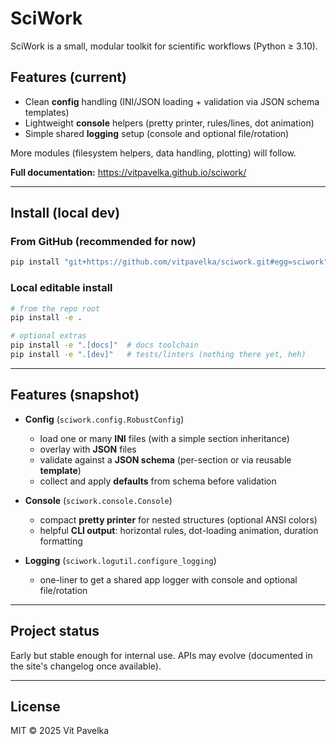 # SciWork

SciWork is a small, modular toolkit for scientific workflows (Python ≥ 3.10).

## Features (current)
- Clean **config** handling (INI/JSON loading + validation via JSON schema templates)
- Lightweight **console** helpers (pretty printer, rules/lines, dot animation)
- Simple shared **logging** setup (console and optional file/rotation)

More modules (filesystem helpers, data handling, plotting) will follow.

**Full documentation:** https://vitpavelka.github.io/sciwork/

---

## Install (local dev)

### From GitHub (recommended for now)

```bash
pip install "git+https://github.com/vitpavelka/sciwork.git#egg=sciwork"
```


### Local editable install

```bash
# from the repo root
pip install -e .

# optional extras
pip install -e ".[docs]"  # docs toolchain
pip install -e ".[dev]"   # tests/linters (nothing there yet, heh)
```

---

## Features (snapshot)

- **Config** (`sciwork.config.RobustConfig`)
  - load one or many **INI** files (with a simple section inheritance)
  - overlay with **JSON** files
  - validate against a **JSON schema** (per-section or via reusable **template**)
  - collect and apply **defaults** from schema before validation

- **Console** (`sciwork.console.Console`)
  - compact **pretty printer** for nested structures (optional ANSI colors)
  - helpful **CLI output**: horizontal rules, dot-loading animation, duration formatting

- **Logging** (`sciwork.logutil.configure_logging`)
  - one-liner to get a shared app logger with console and optional file/rotation
  
---

## Project status
Early but stable enough for internal use. APIs may evolve (documented in the site's changelog once available).

---

## License
MIT © 2025 Vít Pavelka
